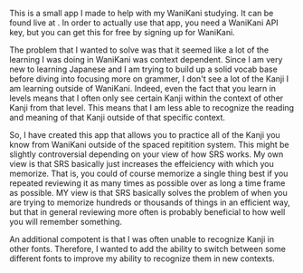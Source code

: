 This is a small app I made to help with my WaniKani studying. It can be found live at . In order to actually use that app, you need a WaniKani API key, but you can get this for free by signing up for WaniKani.

The problem that I wanted to solve was that it seemed like a lot of the learning I was doing in WaniKani was context dependent. Since I am very new to learning Japanese and I am trying to build up a solid vocab base before diving into focusing more on grammer, I don't see a lot of the Kanji I am learning outside of WaniKani. Indeed, even the fact that you learn in levels means that I often only see certain Kanji within the context of other Kanji from that level. This means that I am less able to recognize the reading and meaning of that Kanji outside of that specific context.

So, I have created this app that allows you to practice all of the Kanji you know from WaniKani outside of the spaced repitition system. This might be slightly controversial depending on your view of how SRS works. My own view is that SRS basically just increases the effeiciency with which you memorize. That is, you could of course memorize a single thing best if you repeated reviewing it as many times as possible over as long a time frame as possible. MY view is that SRS basically solves the problem of when you are trying to memorize hundreds or thousands of things in an efficient way, but that in general reviewing more often is probably beneficial to how well you will remember something.

An additional compotent is that I was often unable to recognize Kanji in other fonts. Therefore, I wanted to add the ability to switch between some different fonts to improve my ability to recognize them in new contexts.
